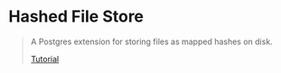 # Hashed File Store

> A Postgres extension for storing files as mapped hashes on disk. 
> 
> [Tutorial](https://www.percona.com/blog/2019/04/05/writing-postgresql-extensions-is-fun-c-language/)